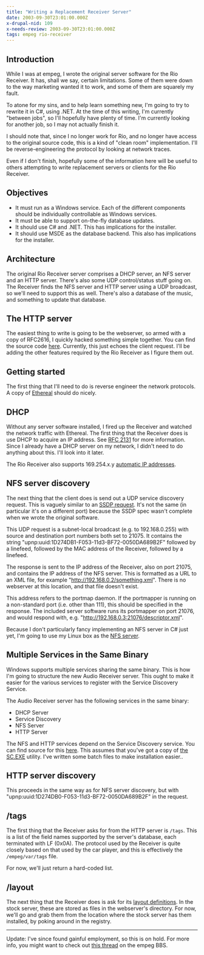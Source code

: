 ```yaml
---
title: "Writing a Replacement Receiver Server"
date: 2003-09-30T23:01:00.000Z
x-drupal-nid: 109
x-needs-review: 2003-09-30T23:01:00.000Z
tags: empeg rio-receiver
---
```

## Introduction

While I was at empeg, I wrote the original server software for the Rio Receiver. It has, shall we say, certain limitations. Some of them were down to the way marketing wanted it to work, and some of them are squarely my fault.

To atone for my sins, and to help learn something new, I'm going to try to rewrite it in C#, using .NET. At the time of this writing, I'm currently "between jobs", so I'll hopefully have plenty of time. I'm currently looking for another job, so I may not actually finish it.

I should note that, since I no longer work for Rio, and no longer have access to the original source code, this is a kind of "clean room" implementation. I'll be reverse-engineering the protocol by looking at network traces.

Even if I don't finish, hopefully some of the information here will be useful to others attempting to write replacement servers or clients for the Rio Receiver.

## Objectives

*   It must run as a Windows service. Each of the different components should be individually controllable as Windows services.
*   It must be able to support on-the-fly database updates.
*   It should use C# and .NET. This has implications for the installer.
*   It should use MSDE as the database backend. This also has implications for the installer.

## Architecture

The original Rio Receiver server comprises a DHCP server, an NFS server and an HTTP server. There's also some UDP control/status stuff going on. The Receiver finds the NFS server and HTTP server using a UDP broadcast, so we'll need to support this as well. There's also a database of the music, and something to update that database.

## The HTTP server

The easiest thing to write is going to be the webserver, so armed with a copy of RFC2616, I quickly hacked something simple together. You can find the source code [here](/node/view/46). Currently, this just echoes the client request. I'll be adding the other features required by the Rio Receiver as I figure them out.

## Getting started

The first thing that I'll need to do is reverse engineer the network protocols. A copy of [Ethereal](http://www.ethereal.com/) should do nicely.

## DHCP

Without any server software installed, I fired up the Receiver and watched the network traffic with Ethereal. The first thing that the Receiver does is use DHCP to acquire an IP address. See [RFC 2131](http://www.ietf.org/rfc/rfc2131.txt) for more information. Since I already have a DHCP server on my network, I didn't need to do anything about this. I'll look into it later.

The Rio Receiver also supports 169.254.x.y [automatic IP addresses](http://www.upnp.org/download/draft-ietf-zeroconf-ipv4-linklocal-01-Apr.txt).

## NFS server discovery

The next thing that the client does is send out a UDP service discovery request. This is vaguely similar to an [SSDP request](http://www.upnp.org/download/draft_cai_ssdp_v1_03.txt). It's not the same (in particular it's on a different port) because the SSDP spec wasn't complete when we wrote the original software.

This UDP request is a subnet-local broadcast (e.g. to 192.168.0.255) with source and destination port numbers both set to 21075\. It contains the string "upnp:uuid:1D274DB1-F053-11d3-BF72-0050DA689B2F" followed by a linefeed, followed by the MAC address of the Receiver, followed by a linefeed.

The response is sent to the IP address of the Receiver, also on port 21075, and contains the IP address of the NFS server. This is formatted as a URL to an XML file, for example "http://192.168.0.2/something.xml". There is no webserver at this location, and that file doesn't exist.

This address refers to the portmap daemon. If the portmapper is running on a non-standard port (i.e. other than 111), this should be specified in the response. The included server software runs its portmapper on port 21076, and would respond with, e.g. "http://192.168.0.3:21076/descriptor.xml".

Because I don't particularly fancy implementing an NFS server in C# just yet, I'm going to use my Linux box as the [NFS server](/node/view/14).

## Multiple Services in the Same Binary

Windows supports multiple services sharing the same binary. This is how I'm going to structure the new Audio Receiver server. This ought to make it easier for the various services to register with the Service Discovery Service.

The Audio Receiver server has the following services in the same binary:

*   DHCP Server
*   Service Discovery
*   NFS Server
*   HTTP Server

The NFS and HTTP services depend on the Service Discovery service.
You can find source for this [here](/node/view/45). This assumes that you've got a copy of [the SC.EXE](http://msdn.microsoft.com/archive/default.asp?url=/archive/en-us/dnarpic/html/msdn_scmslite.asp) utility. I've written some batch files to make installation easier..

## HTTP server discovery

This proceeds in the same way as for NFS server discovery, but with "upnp:uuid:1D274DB0-F053-11d3-BF72-0050DA689B2F" in the request.

## /tags

The first thing that the Receiver asks for from the HTTP server is `/tags`. This is a list of the field names supported by the server's database, each terminated with LF (0x0A). The protocol used by the Receiver is quite closely based on that used by the car player, and this is effectively the `/empeg/var/tags` file.

For now, we'll just return a hard-coded list.

## /layout

The next thing that the Receiver does is ask for its [layout definitions](/node/view/12). In the stock server, these are stored as files in the webserver's directory. For now, we'll go and grab them from the location where the stock server has them installed, by poking around in the registry.

* * *

Update: I've since found gainful employment, so this is on hold. For more info, you might want to check out [this thread](http://empeg.comms.net/php/showthreaded.php?Cat=&Board=hackers_prog&Number=181804) on the empeg BBS.
